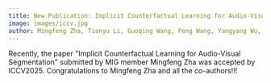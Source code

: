 ```yaml
---
title: New Publication: Implicit Counterfactual Learning for Audio-Visual Segmentation
image: images/iccv.jpg
author: Mingfeng Zha, Tianyu Li, Guoqing Wang, Peng Wang, Yangyang Wu, Yang Yang, Hengtao Shen
---
```


Recently, the paper "Implicit Counterfactual Learning for Audio-Visual Segmentation" submitted by MIG member Mingfeng Zha was accepted by ICCV2025. Congratulations to Mingfeng Zha and all the co-authors!!!
